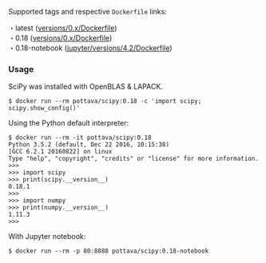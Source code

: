 Supported tags and respective `Dockerfile` links:

・latest ([versions/0.x/Dockerfile](https://github.com/pottava/docker-scipy/blob/master/versions/0.x/Dockerfile))  
・0.18 ([versions/0.x/Dockerfile](https://github.com/pottava/docker-scipy/blob/master/versions/0.x/Dockerfile))  
・0.18-notebook ([jupyter/versions/4.2/Dockerfile](https://github.com/pottava/docker-scipy/blob/master/jupyter/versions/4.2/Dockerfile))


### Usage

SciPy was installed with OpenBLAS & LAPACK.

```
$ docker run --rm pottava/scipy:0.18 -c 'import scipy; scipy.show_config()'
```

Using the Python default interpreter:

```
$ docker run --rm -it pottava/scipy:0.18
Python 3.5.2 (default, Dec 22 2016, 10:15:38)
[GCC 6.2.1 20160822] on linux
Type "help", "copyright", "credits" or "license" for more information.
>>>
>>> import scipy
>>> print(scipy.__version__)
0.18.1
>>>
>>> import numpy
>>> print(numpy.__version__)
1.11.3
>>>
```

With Jupyter notebook:

```
$ docker run --rm -p 80:8888 pottava/scipy:0.18-notebook
```
